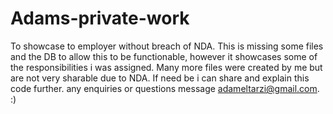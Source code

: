 # Adams-private-work
To showcase to employer without breach of NDA. This is missing some files and the DB to allow this to be functionable, however it showcases some of the responsibilities i was assigned. Many more files were created  by me but 
are not very sharable due to NDA. If need be i can share and explain this code further. any enquiries or questions message adameltarzi@gmail.com. :)  
